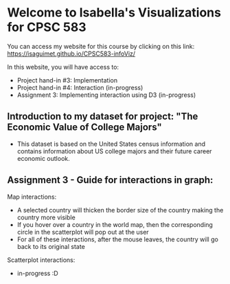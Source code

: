 # Welcome to Isabella's Visualizations for CPSC 583

You can access my website for this course by clicking on this link: https://isaguimet.github.io/CPSC583-infoViz/

In this website, you will have access to:
- Project hand-in #3: Implementation
- Project hand-in #4: Interaction (in-progress)
- Assignment 3: Implementing interaction using D3 (in-progress)

## Introduction to my dataset for project: "The Economic Value of College Majors"
- This dataset is based on the United States census information and contains information about US college majors and their future career economic outlook.

## Assignment 3 - Guide for interactions in graph:
Map interactions:
- A selected country will thicken the border size of the country making the country more visible
- If you hover over a country in the world map, then the corresponding circle in the scatterplot will pop out at the user
- For all of these interactions, after the mouse leaves, the country will go back to its original state

Scatterplot interactions:
- in-progress :D

